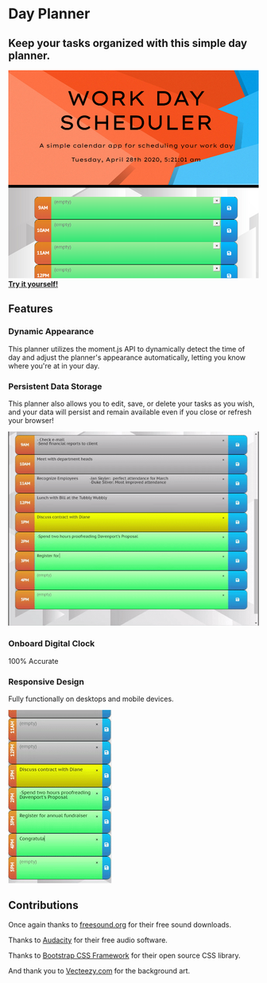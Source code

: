 # Day Planner

## Keep your tasks organized with this simple day planner.
![main](assets/images/main.PNG)
**[Try it yourself!](https://jmantis0.github.io/work-day-scheduler/)**

## Features

### Dynamic Appearance
This planner utilizes the moment.js API to dynamically detect the time of day and adjust the planner's appearance automatically, letting you know where you're at in your day.

### Persistent Data Storage
This planner also allows you to edit, save, or delete your tasks as you wish, and your data will persist and remain available even if you close or refresh your browser!

![taking-care-of-business](/assets/images/task-management.gif)

### Onboard Digital Clock
100% Accurate

### Responsive Design
Fully functionally on desktops and mobile devices.

![mobile-ver](/assets/images/mobileview.gif)

##  Contributions

Once again thanks to [freesound.org](https://freesound.org/) for their free sound downloads.

Thanks to [Audacity](https://www.audacityteam.org/) for their free audio software.

Thanks to [Bootstrap CSS Framework](https://getbootstrap.com/) for their open source CSS library.

And thank you to [Vecteezy.com](https://www.vecteezy.com/) for the background art.
